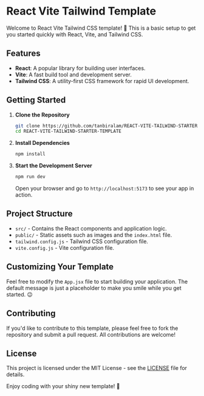 # React Vite Tailwind Template

Welcome to React Vite Tailwind CSS template! 🎉 This is a basic setup to get you started quickly with React, Vite, and Tailwind CSS.

## Features

- **React**: A popular library for building user interfaces.
- **Vite**: A fast build tool and development server.
- **Tailwind CSS**: A utility-first CSS framework for rapid UI development.

## Getting Started

1. **Clone the Repository**

   ```bash
   git clone https://github.com/tanbiralam/REACT-VITE-TAILWIND-STARTER-TEMPLATE.git
   cd REACT-VITE-TAILWIND-STARTER-TEMPLATE
   ```

2. **Install Dependencies**

   ```bash
   npm install
   ```

3. **Start the Development Server**

   ```bash
   npm run dev
   ```

   Open your browser and go to `http://localhost:5173` to see your app in action.

## Project Structure

- `src/` - Contains the React components and application logic.
- `public/` - Static assets such as images and the `index.html` file.
- `tailwind.config.js` - Tailwind CSS configuration file.
- `vite.config.js` - Vite configuration file.

## Customizing Your Template

Feel free to modify the `App.jsx` file to start building your application. The default message is just a placeholder to make you smile while you get started. 😉

## Contributing

If you'd like to contribute to this template, please feel free to fork the repository and submit a pull request. All contributions are welcome!

## License

This project is licensed under the MIT License - see the [LICENSE](LICENSE) file for details.

Enjoy coding with your shiny new template! 🚀
